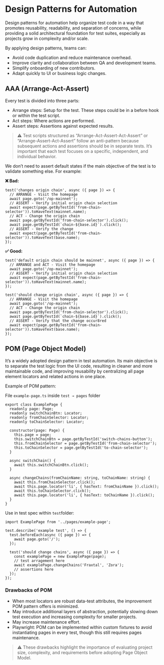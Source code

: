 # Design Patterns for Automation

Design patterns for automation help organize test code in a way that promotes reusability, readability, and separation of concerns, while providing a solid architectural foundation for test suites, especially as projects grow in complexity and/or scale.

By applying design patterns, teams can:

- Avoid code duplication and reduce maintenance overhead.
- Improve clarity and collaboration between QA and development teams.
- Simplify onboarding of new contributors.
- Adapt quickly to UI or business logic changes.

## AAA (Arrange-Act-Assert)

Every test is divided into three parts:

- Arrange steps: Setup for the test. These steps could be in a before hook or within the test script.
- Act steps: Where actions are performed.
- Assert steps: Assertions against expected results.

> ⚠️ Test scripts structured as “Arrange-Act-Assert-Act-Assert” or “Arrange-Assert-Act-Assert” follow an anti-pattern because subsequent actions and assertions should be in separate tests. It’s important that each test focuses on a specific, independent, and individual behavior.

We don’t need to assert default states if the main objective of the test is to validate something else. For example:

**❌ Bad:**

```tsx
test('changes origin chain', async ({ page }) => {
  // ARRANGE - Visit the homepage
  await page.goto('/op-mainnet');
  // ASSERT - Verify initial origin chain selection
  await expect(page.getByTestId('from-chain-selector')).toHaveText(mainnet.name);
  // ACT - Change the origin chain
  await page.getByTestId('from-chain-selector').click();
  await page.getByTestId(`chain-${base.id}`).click();
  // ASSERT - Verify the change
  await expect(page.getByTestId('from-chain-selector')).toHaveText(base.name);
});
```

**✅ Good:**

```tsx
test('default origin chain should be mainnet', async ({ page }) => {
  // ARRANGE and ACT - Visit the homepage
  await page.goto('/op-mainnet');
  // ASSERT - Verify initial origin chain selection
  await expect(page.getByTestId('from-chain-selector')).toHaveText(mainnet.name);
});

test('should change origin chain', async ({ page }) => {
  // ARRANGE - Visit the homepage
  await page.goto('/op-mainnet');
  // ACT - Change the origin chain
  await page.getByTestId('from-chain-selector').click();
  await page.getByTestId(`chain-${base.id}`).click();
  // ASSERT - Verify that the change occur8red
  await expect(page.getByTestId('from-chain-selector')).toHaveText(base.name);
});
```

## POM (Page Object Model)

It’s a widely adopted design pattern in test automation. Its main objective is to separate the test logic from the UI code, resulting in cleaner and more maintainable code, and improving reusability by centralizing all page element locators and related actions in one place.

Example of POM pattern:

File `example-page.ts` inside `test → pages` folder

```tsx
export class ExamplePage {
  readonly page: Page;
  readonly switchChainBtn: Locator;
  readonly fromChainSelector: Locator;
  readonly toChainSelector: Locator;

  constructor(page: Page) {
    this.page = page;
    this.switchChainBtn = page.getByTestId('switch-chains-button');
    this.fromChainSelector = page.getByTestId('from-chain-selector');
    this.toChainSelector = page.getByTestId('to-chain-selector');
  }

  async switchChain() {
    await this.switchChainBtn.click();
  }

  async changeChains(fromChainName: string, toChainName: string) {
    await this.fromChainSelector.click();
    await this.page.locator('li', { hasText: fromChainName }).click();
    await this.toChainSelector.click();
    await this.page.locator('li', { hasText: toChainName }).click();
  }
}
```

Use in test spec within `test`folder:

```tsx
import ExamplePage from '../pages/example-page';

test.describe('example test', () => {
  test.beforeEach(async ({ page }) => {
    await page.goto('/');
  });

  test('should change chains', async ({ page }) => {
    const examplePage = new ExamplePage(page);
    // test arragement here
    await examplePage.changeChains('Fraxtal', 'Zora');
    // assertions here
  });
});
```

### Drawbacks of POM

- When most locators are robust data-test attributes, the improvement POM pattern offers is minimized.
- May introduce additional layers of abstraction, potentially slowing down test execution and increasing complexity for smaller projects.
- May increase maintenance effort.
- Playwright: POM can be implemented within custom fixtures to avoid instantiating pages in every test, though this still requires pages maintenance.

> ⚠️ These drawbacks highlight the importance of evaluating project size, complexity, and requirements before adopting Page Object Model.
